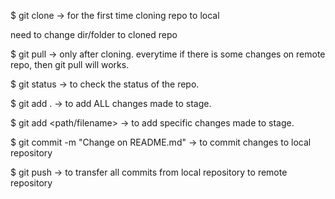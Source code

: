 $ git clone -> for the first time cloning repo to local

need to change dir/folder to cloned repo

$ git pull -> only after cloning. everytime if there is some changes on remote repo, then git pull will works.

$ git status -> to check the status of the repo.

$ git add . -> to add ALL changes made to stage.

$ git add <path/filename> -> to add specific changes made to stage.

$ git commit -m "Change on README.md" -> to commit changes to local repository

$ git push -> to transfer all commits from local repository to remote repository